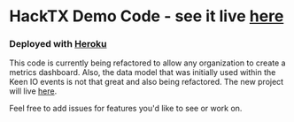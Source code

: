 # HackTX Demo Code - see it live [here](bit.ly/hacktxkeen)

### Deployed with [Heroku](https://devcenter.heroku.com/articles/getting-started-with-python-o)

This code is currently being refactored to allow any organization to create a metrics dashboard. Also, the data model that was initially used within the Keen IO events is not that great and also being refactored. The new project will live [here](https://github.com/tbarn/github-dashboards).

Feel free to add issues for features you'd like to see or work on. 
